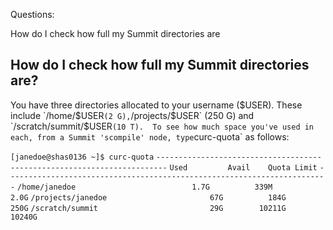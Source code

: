 Questions:

How do I check how full my Summit directories are

## How do I check how full my Summit directories are?

You have three directories allocated to your username ($USER).  These include `/home/$USER` (2 G), `/projects/$USER` (250 G) and `/scratch/summit/$USER` (10 T).  To see how much space you've used in each, from a Summit 'scompile' node, type `curc-quota` as follows:

`[janedoe@shas0136 ~]$ curc-quota`
`------------------------------------------------------------------------`
                                       `Used         Avail    Quota Limit`
`------------------------------------------------------------------------`
`/home/janedoe                          1.7G          339M           2.0G`
`/projects/janedoe                       67G          184G           250G`
`/scratch/summit                         29G        10211G         10240G`
